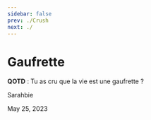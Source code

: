 ```yaml
---
sidebar: false
prev: ./Crush
next: ./
---
```


# Gaufrette

__QOTD__ : Tu as cru que la vie est une gaufrette ?

Sarahbie

May 25, 2023
